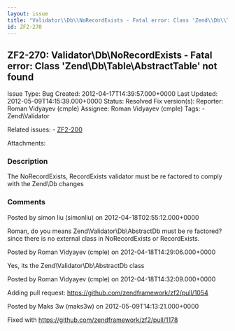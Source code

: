 ```yaml
---
layout: issue
title: "Validator\\Db\\NoRecordExists - Fatal error: Class 'Zend\\Db\\Table\\AbstractTable' not found"
id: ZF2-270
---
```


ZF2-270: Validator\\Db\\NoRecordExists - Fatal error: Class 'Zend\\Db\\Table\\AbstractTable' not found
------------------------------------------------------------------------------------------------------

 Issue Type: Bug Created: 2012-04-17T14:39:57.000+0000 Last Updated: 2012-05-09T14:15:39.000+0000 Status: Resolved Fix version(s): 
 Reporter:  Roman Vidyayev (cmple)  Assignee:  Roman Vidyayev (cmple)  Tags: - Zend\\Validator
 
 Related issues: - [ZF2-200](/issues/browse/ZF2-200)
 
 Attachments: 
### Description

The NoRecordExists, RecordExists validator must be re factored to comply with the Zend\\Db changes

 

 

### Comments

Posted by simon liu (simonliu) on 2012-04-18T02:55:12.000+0000

Roman, do you means Zend\\Validator\\Db\\AbstractDb must be re factored? since there is no external class in NoRecordExists or RecordExists.

 

 

Posted by Roman Vidyayev (cmple) on 2012-04-18T14:29:06.000+0000

Yes, its the Zend\\Validator\\Db\\AbstractDb class

 

 

Posted by Roman Vidyayev (cmple) on 2012-04-18T14:32:09.000+0000

Adding pull request: <https://github.com/zendframework/zf2/pull/1054>

 

 

Posted by Maks 3w (maks3w) on 2012-05-09T14:13:21.000+0000

Fixed with <https://github.com/zendframework/zf2/pull/1178>

 

 
